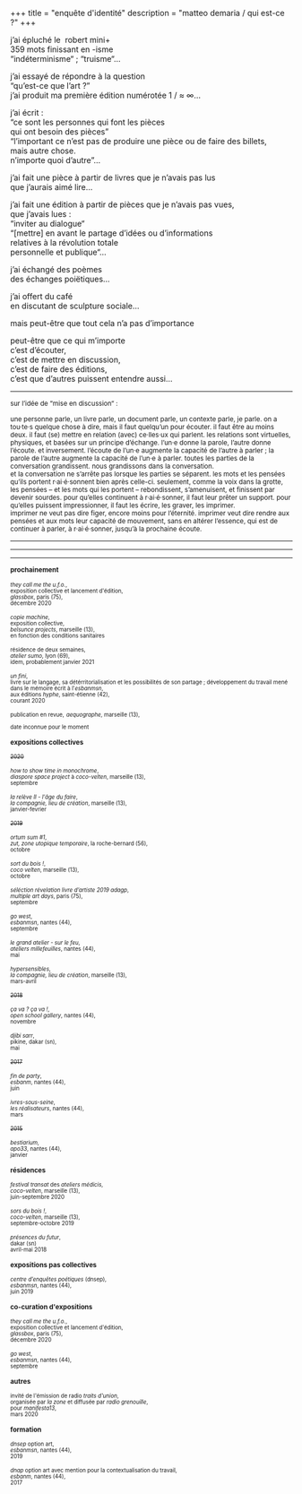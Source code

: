 +++
title = "enquête d'identité"
description = "matteo demaria / qui est-ce ?"
+++

j’ai épluché le  robert mini+ </br>
359 mots finissant en -isme </br>
“indéterminisme“ ; “truisme“… </br>

j’ai essayé de répondre à la question </br>
“qu’est-ce que l’art ?” </br>
j’ai produit ma première édition numérotée 1 / ≈ ∞… </br> 

j’ai écrit : </br> 
“ce sont les personnes qui font les pièces </br>
 qui ont besoin des pièces” </br>
“l’important ce n’est pas de produire une pièce ou de faire des billets, </br>
 mais autre chose. </br>
 n’importe quoi d’autre”… </br> 

j’ai fait une pièce à partir de livres que je n’avais pas lus </br>
que j’aurais aimé lire… </br> 

j’ai fait une édition à partir de pièces que je n’avais pas vues, </br> 
que j’avais lues : </br>
“inviter au dialogue“ </br>
“[mettre] en avant le partage d’idées ou d’informations </br>
relatives à la révolution totale </br>
personnelle et publique“… </br> 

j’ai échangé des poèmes </br>
des échanges poiëtiques… </br> 

j’ai offert du café </br> 
en discutant de sculpture sociale… </br> 

mais peut-être que tout cela n’a pas d’importance </br>

peut-être que ce qui m’importe </br>
c’est d’écouter, </br>
c’est de mettre en discussion, </br>
c’est de faire des éditions, </br>
c’est que d’autres puissent entendre aussi… </br>

*** 
<sup>sur l’idée de “mise en discussion“ :

<sup>une personne parle, un livre parle, un document parle, un contexte parle, je parle. on a tou·te·s quelque chose à dire, mais il faut quelqu’un pour écouter. il faut être au moins deux. il faut (se) mettre en relation (avec) ce·lles·ux qui parlent. les relations sont virtuelles, physiques, et basées sur un principe d’échange. l’un·e donne la parole, l’autre donne l’écoute. et inversement. l’écoute de l’un·e augmente la capacité de l’autre à parler ; la parole de l’autre augmente la capacité de l’un·e à parler. toutes les parties de la conversation grandissent. nous grandissons dans la conversation.</sup> </br>
<sup>et la conversation ne s’arrête pas lorsque les parties se séparent. les mots et les pensées qu’ils portent r·ai·é·sonnent bien après celle-ci. seulement, comme la voix dans la grotte, les pensées – et les mots qui les portent – rebondissent, s’amenuisent, et finissent par devenir sourdes. pour qu’elles continuent à r·ai·é·sonner, il faut leur prêter un support. pour qu’elles puissent impressionner, il faut les écrire, les graver, les imprimer.</sup> </br>
<sup>imprimer ne veut pas dire figer, encore moins pour l’éternité. imprimer veut dire rendre aux pensées et aux mots leur capacité de mouvement, sans en altérer l’essence, qui est de continuer à parler, à r·ai·é·sonner, jusqu’à la prochaine écoute.</sup> </br>
  
***  
***  
***  
  
<sup>**prochainement**</sup>  

<sup><sup>*they call me the u.f.o.*,</sup></sup>  
<sup><sup>exposition collective et lancement d'édition,</sup></sup>  
<sup><sup>*glassbox*, paris (75),</sup></sup>  
<sup><sup>décembre 2020</sup></sup>

<sup><sup>*copie machine*,</sup></sup>  
<sup><sup>exposition collective,</sup></sup>  
<sup><sup>*belsunce projects*, marseille (13),</sup></sup>  
<sup><sup>en fonction des conditions sanitaires</sup></sup>  

<sup><sup>résidence de deux semaines,</sup></sup>  
<sup><sup>_atelier sumo_, lyon (69),</sup></sup>  
<sup><sup>idem, probablement janvier 2021</sup></sup>  

<sup><sup>_un fini_,</sup></sup>  
<sup><sup>livre sur le langage, sa détérritorialisation et les possibilités de son partage ; développement du travail mené dans le mémoire écrit à l'_esbanmsn_,</sup></sup>  
<sup><sup>aux éditions _hyphe_, saint-étienne (42),</sup></sup>  
<sup><sup>courant 2020</sup></sup>  

<sup><sup>publication en revue,</sup></sup> 
<sup><sup>_aequographe_, marseille (13),</sup></sup>  
<sup><sup>date inconnue pour le moment</sup></sup>  

<sup>**expositions collectives**</sup>

<sup><sup>~~2020~~</sup></sup>

<sup><sup>_how to show time in monochrome_,</sup></sup>  
<sup><sup>_diaspore space project_ à _coco-velten_, marseille (13),</sup></sup>  
<sup><sup>septembre</sup></sup>  

<sup><sup>_la relève II - l'âge du faire_,</sup></sup>  
<sup><sup>_la compagnie, lieu de création_, marseille (13),</sup></sup>  
<sup><sup>janvier-fevrier</sup></sup>  

<sup><sup>~~2019~~</sup></sup>

<sup><sup>_ortum sum #1_,</sup></sup>  
<sup><sup>_zut, zone utopique temporaire_, la roche-bernard (56),</sup></sup>  
<sup><sup>octobre</sup></sup>  

<sup><sup>_sort du bois !_,</sup></sup>  
<sup><sup>_coco velten_, marseille (13),</sup></sup>  
<sup><sup>octobre</sup></sup>  

<sup><sup>_séléction révelation livre d’artiste 2019 adagp_,</sup></sup>  
<sup><sup>_multiple art days_, paris (75),</sup></sup>  
<sup><sup>septembre</sup></sup>  

<sup><sup>_go west_,</sup></sup>  
<sup><sup>_esbanmsn_, nantes (44),</sup></sup>  
<sup><sup>septembre</sup></sup>  

<sup><sup>_le grand atelier - sur le feu_,</sup></sup>  
<sup><sup>_ateliers millefeuilles_, nantes (44),</sup></sup>  
<sup><sup>mai</sup></sup>  

<sup><sup>_hypersensibles_,</sup></sup>  
<sup><sup>_la compagnie, lieu de création_, marseille (13),</sup></sup>  
<sup><sup>mars-avril</sup></sup>  

<sup><sup>~~2018~~</sup></sup>

<sup><sup>_ça va ? ça va !_,</sup></sup>  
<sup><sup>_open school gallery_, nantes (44),</sup></sup>  
<sup><sup>novembre</sup></sup>  

<sup><sup>_djibi sarr_,</sup></sup>  
<sup><sup>pikine, dakar (sn),</sup></sup>  
<sup><sup>mai</sup></sup>  

<sup><sup>~~2017~~</sup></sup>

<sup><sup>_fin de party_,</sup></sup>  
<sup><sup>_esbanm_, nantes (44),</sup></sup>  
<sup><sup>juin</sup></sup>  

<sup><sup>_ivres-sous-seine_,</sup></sup>  
<sup><sup>_les réalisateurs_, nantes (44),</sup></sup>  
<sup><sup>mars</sup></sup>  

<sup><sup>~~2015~~</sup></sup>

<sup><sup>_bestiarium_,</sup></sup>  
<sup><sup>_apo33_, nantes (44),</sup></sup>  
<sup><sup>janvier</sup></sup>  

<sup>**résidences**</sup>

<sup><sup>_festival transat_ des _ateliers médicis_,</sup></sup>  
<sup><sup>_coco-velten_, marseille (13),</sup></sup>  
<sup><sup>juin-septembre 2020</sup></sup>  

<sup><sup>_sors du bois !_,</sup></sup>  
<sup><sup>_coco-velten_, marseille (13),</sup></sup>  
<sup><sup>septembre-octobre 2019</sup></sup>  

<sup><sup>_présences du futur_,</sup></sup>  
<sup><sup>dakar (sn)</sup></sup>  
<sup><sup>avril-mai 2018</sup></sup>   

<sup>**expositions pas collectives**</sup>

<sup><sup>_centre d’enquêtes poétiques_ (dnsep),</sup></sup>  
<sup><sup>_esbanmsn_, nantes (44),</sup></sup>  
<sup><sup>juin 2019</sup></sup>  

<sup>**co-curation d'expositions**</sup> 

<sup><sup>_they call me the u.f.o._,</sup></sup>  
<sup><sup>exposition collective et lancement d'édition,</sup></sup>  
<sup><sup>_glassbox_, paris (75),</sup></sup>  
<sup><sup>décembre 2020</sup></sup>  

<sup><sup>_go west_,</sup></sup>  
<sup><sup>_esbanmsn_, nantes (44),</sup></sup>  
<sup><sup>septembre</sup></sup>  

<sup>**autres**</sup>

<sup><sup>invité de l'émission de radio _traits d'union_,</sup></sup>  
<sup><sup>organisée par _la zone_ et diffusée par _radio grenouille_,</sup></sup>  
<sup><sup>pour _manifesta13_,</sup></sup>  
<sup><sup>mars 2020</sup></sup>  

<sup>**formation**</sup>

<sup><sup>_dnsep_ option art,</sup></sup>  
<sup><sup>_esbanmsn_, nantes (44),</sup></sup>   
<sup><sup>2019</sup></sup>  

<sup><sup>_dnap_ option art avec mention pour la contextualisation du travail,</sup></sup>  
<sup><sup>_esbanm_, nantes (44),</sup></sup>  
<sup><sup>2017</sup></sup>  
